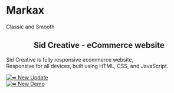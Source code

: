 # Markax
Classic and Smooth
<h2 align="center">Sid Creative - eCommerce website</h2>

  Sid Creative is fully responsive ecommerce website, <br />Responsive for all devices, built using HTML, CSS, and JavaScript.

[![➥ New Update](https://img.shields.io/badge/Marqaz-Visit-green)](https://oyesafi.github.io/Marqaz/index.html)
  <br>
[![➥ New Demo](https://img.shields.io/badge/Marqaz-Visit-red)](https://oyesafi.github.io/Marqaz/index2.html)
</div>


